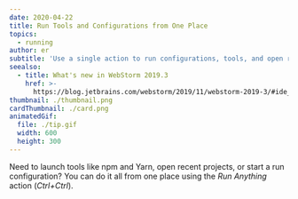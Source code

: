 ```yaml
---
date: 2020-04-22
title: Run Tools and Configurations from One Place
topics:
  - running
author: er
subtitle: 'Use a single action to run configurations, tools, and open recent projects.'
seealso:
  - title: What's new in WebStorm 2019.3
    href: >-
      https://blog.jetbrains.com/webstorm/2019/11/webstorm-2019-3/#ide_improvements
thumbnail: ./thumbnail.png
cardThumbnail: ./card.png
animatedGif:
  file: ./tip.gif
  width: 600
  height: 300
---
```

Need to launch tools like npm and Yarn, open recent projects, or start a run configuration? You can do it all from one place using the *Run Anything* action (*Ctrl+Ctrl*).

